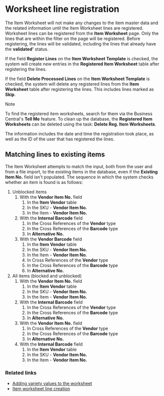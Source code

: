 # Worksheet line registration

The Item Worksheet will not make any changes to the item master data and the related information until the Item Worksheet lines are registered. Worksheet lines can be registered from the **Item Worksheet** page. Only the lines that are within the filter on the page will be registered. Before registering, the lines will be validated, including the lines that already have the **validated’** status. 

If the field **Register Lines** on the **Item Worksheet Template** is checked, the system will create new entries in the **Registered Item Worksheet** table after registering the lines. 

If the field **Delete Processed Lines** on the **Item Worksheet Template** is checked, the system will delete any registered lines from the **Item Worksheet** table after registering the lines. This includes lines marked as **Skip**. 

> [!Note]
> To find the registered item worksheets, search for them via the Business Central's **Tell Me** feature. To clean up the database, the **Registered Item Worksheets** can be deleted using the task: **Delete Reg. Item Worksheets**. 

The information includes the date and time the registration took place, as well as the ID of the user that has registered the lines.

## Matching lines to existing items

The Item Worksheet attempts to match the input, both from the user and from a file import, to the existing items in the database, even if the **Existing Item No.** field isn't populated. The sequence in which the system checks whether an item is found is as follows:

1. Unblocked items
   1. With the **Vendor Item No.** field
      1. In the **Item Vendor** table
      2. In the SKU - **Vendor Item No.**
      3. In the Item - **Vendor Item No.**
   2. With the **Internal Barcode** field
      1. In the Cross References of the **Vendor** type
      2. In the Cross References of the **Barcode** type
      3. In **Alternative No.**
   3. With the **Vendor Barcode** field
      1. In the **Item Vendor** table
      2. In the SKU - **Vendor Item No.**
      3. In the Item - **Vendor Item No.**
      4. In Cross References of the **Vendor** type
      5. In the Cross References of the **Barcode** type
      6. In **Alternative No.**
2. All items (blocked and unblocked)
   1. With the **Vendor Item No.** field
      1. In the **Item Vendor** table
      2. In the SKU - **Vendor Item No.**
      3. In the Item - **Vendor Item No.**
   2. With the **Internal Barcode** field
      1. In the Cross References of the **Vendor** type
      2. In the Cross References of the **Barcode** type
      3. In **Alternative No.**
   3. With the **Vendor Item No.** field
      1. In Cross References of the **Vendor** type
      2. In the Cross References of the **Barcode** type
      3. In **Alternative No.**
   4. With the **Internal Barcode** field
      1. In the **Item Vendor** table
      2. In the SKU - **Vendor Item No.**
      3. In the Item - **Vendor Item No.**

### Related links

- [Adding variety values to the worksheet](adding_variety_values.md)
- [Item worksheet line creation](adding_variety_values.md)